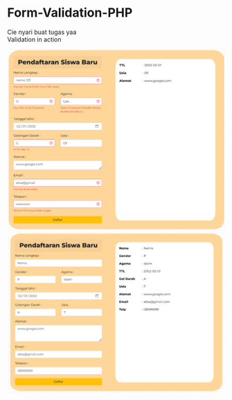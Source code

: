 # Form-Validation-PHP
Cie nyari buat tugas yaa
<br>
Validation in action

![Tampilan](https://github.com/DiyArc-350/Form-Validation-PHP/blob/main/Preview.png)
<br>
![Tampilan](https://github.com/DiyArc-350/Form-Validation-PHP/blob/main/Preview2.png)
